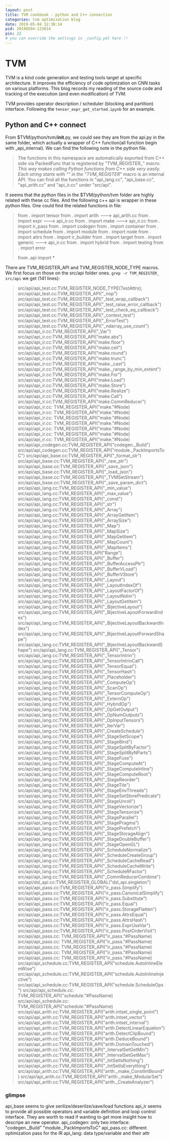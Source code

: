 ```yaml
---
layout: post
title: TVM cookbook - python and C++ connection
categories: tvm optimization blog
date: 2019-05-04 12:38:14
pid: 20190504-123814
pin: 22
# you can override the settings in _config.yml here !!
---
```


# TVM
TVM is a kind code generation and testing tools target at specific architecture. It improves the efficiency of code optimization on CNN tasks on various platforms.
This blog records my reading of the source code and tracking of the execution (and even modification) of TVM.

TVM provides operator description / scheduler (blocking and partition) interface. Following the `tensor_expr_get_started.ipynb` for an example.

## Python and C++ connect

From $TVM/python/tvm/__init__.py, we could see they are from the api.py in the same folder, which actually a wrapper of C++ function(all function begin with _api_internal). We can find the following note in the python file.
> The functions in this namespace are automatically exported from C++ side via PackedFunc
> that is registered by "TVM_REGISTER_*" macro. This way makes calling Python functions from C++
> side very easily.
> Each string starts with "_" in the "TVM_REGISTER_*" macro is an internal API. You can find
> all the functions in "api_lang.cc", "api_base.cc", "api_arith.cc" and "api_ir.cc" under "src/api".

It seems that the python files in the $TVM/python/tvm folder are highly related with these cc files. And the following c++ api is wrapper in these python files. One could find the related functions in file:

> from . import tensor
> from . import arith        ---> api_arith.cc
> from . import expr         ---> api_ir.cc
> from . import make         ---> api_ir.cc
> from . import ir_pass
> from . import codegen
> from . import container
> from . import schedule
> from . import module
> from . import node
> from . import attrs
> from . import ir_builder
> from . import target
> from . import generic     ---> api_ir.cc
> from . import hybrid
> from . import testing
> from . import error
>
> from .api import *
> 

There are TVM_REGISTER_API and TVM_REGISTER_NODE_TYPE macros. We first focus on those on the src/api folder ones.
`grep -r TVM_REGISTER_ src/api` we get (141 lines):

> src/api/api_test.cc:TVM_REGISTER_NODE_TYPE(TestAttrs);
> src/api/api_test.cc:TVM_REGISTER_API("_nop")
> src/api/api_test.cc:TVM_REGISTER_API("_test_wrap_callback")
> src/api/api_test.cc:TVM_REGISTER_API("_test_raise_error_callback")
> src/api/api_test.cc:TVM_REGISTER_API("_test_check_eq_callback")
> src/api/api_test.cc:TVM_REGISTER_API("_context_test")
> src/api/api_test.cc:TVM_REGISTER_API("_ErrorTest")
> src/api/api_test.cc:TVM_REGISTER_API("_ndarray_use_count")
> src/api/api_ir.cc:TVM_REGISTER_API("_Var")
> src/api/api_ir.cc:TVM_REGISTER_API("make.abs")
> src/api/api_ir.cc:TVM_REGISTER_API("make.floor")
> src/api/api_ir.cc:TVM_REGISTER_API("make.ceil")
> src/api/api_ir.cc:TVM_REGISTER_API("make.round")
> src/api/api_ir.cc:TVM_REGISTER_API("make.trunc")
> src/api/api_ir.cc:TVM_REGISTER_API("make._cast")
> src/api/api_ir.cc:TVM_REGISTER_API("make._range_by_min_extent")
> src/api/api_ir.cc:TVM_REGISTER_API("make.For")
> src/api/api_ir.cc:TVM_REGISTER_API("make.Load")
> src/api/api_ir.cc:TVM_REGISTER_API("make.Store")
> src/api/api_ir.cc:TVM_REGISTER_API("make.Realize")
> src/api/api_ir.cc:TVM_REGISTER_API("make.Call")
> src/api/api_ir.cc:TVM_REGISTER_API("make.CommReducer")
> src/api/api_ir.cc:  TVM_REGISTER_API("make."#Node)                             \
> src/api/api_ir.cc:  TVM_REGISTER_API("make."#Node)                             \
> src/api/api_ir.cc:  TVM_REGISTER_API("make."#Node)                             \
> src/api/api_ir.cc:  TVM_REGISTER_API("make."#Node)                                        \
> src/api/api_ir.cc:  TVM_REGISTER_API("make."#Node)                                        \
> src/api/api_ir.cc:  TVM_REGISTER_API("make."#Node)                             \
> src/api/api_ir.cc:  TVM_REGISTER_API("make."#Node)                                        \
> src/api/api_codegen.cc:TVM_REGISTER_API("codegen._Build")
> src/api/api_codegen.cc:TVM_REGISTER_API("module._PackImportsToC")
> src/api/api_base.cc:TVM_REGISTER_API("_format_str")
> src/api/api_base.cc:TVM_REGISTER_API("_raw_ptr")
> src/api/api_base.cc:TVM_REGISTER_API("_save_json")
> src/api/api_base.cc:TVM_REGISTER_API("_load_json")
> src/api/api_base.cc:TVM_REGISTER_API("_TVMSetStream")
> src/api/api_base.cc:TVM_REGISTER_API("_save_param_dict")
> src/api/api_lang.cc:TVM_REGISTER_API("_min_value")
> src/api/api_lang.cc:TVM_REGISTER_API("_max_value")
> src/api/api_lang.cc:TVM_REGISTER_API("_const")
> src/api/api_lang.cc:TVM_REGISTER_API("_str")
> src/api/api_lang.cc:TVM_REGISTER_API("_Array")
> src/api/api_lang.cc:TVM_REGISTER_API("_ArrayGetItem")
> src/api/api_lang.cc:TVM_REGISTER_API("_ArraySize")
> src/api/api_lang.cc:TVM_REGISTER_API("_Map")
> src/api/api_lang.cc:TVM_REGISTER_API("_MapSize")
> src/api/api_lang.cc:TVM_REGISTER_API("_MapGetItem")
> src/api/api_lang.cc:TVM_REGISTER_API("_MapCount")
> src/api/api_lang.cc:TVM_REGISTER_API("_MapItems")
> src/api/api_lang.cc:TVM_REGISTER_API("Range")
> src/api/api_lang.cc:TVM_REGISTER_API("_Buffer")
> src/api/api_lang.cc:TVM_REGISTER_API("_BufferAccessPtr")
> src/api/api_lang.cc:TVM_REGISTER_API("_BufferVLoad")
> src/api/api_lang.cc:TVM_REGISTER_API("_BufferVStore")
> src/api/api_lang.cc:TVM_REGISTER_API("_Layout")
> src/api/api_lang.cc:TVM_REGISTER_API("_LayoutIndexOf")
> src/api/api_lang.cc:TVM_REGISTER_API("_LayoutFactorOf")
> src/api/api_lang.cc:TVM_REGISTER_API("_LayoutNdim")
> src/api/api_lang.cc:TVM_REGISTER_API("_LayoutGetItem")
> src/api/api_lang.cc:TVM_REGISTER_API("_BijectiveLayout")
> src/api/api_lang.cc:TVM_REGISTER_API("_BijectiveLayoutForwardIndex")
> src/api/api_lang.cc:TVM_REGISTER_API("_BijectiveLayoutBackwardIndex")
> src/api/api_lang.cc:TVM_REGISTER_API("_BijectiveLayoutForwardShape")
> src/api/api_lang.cc:TVM_REGISTER_API("_BijectiveLayoutBackwardShape")
> src/api/api_lang.cc:TVM_REGISTER_API("_Tensor")
> src/api/api_lang.cc:TVM_REGISTER_API("_TensorIntrin")
> src/api/api_lang.cc:TVM_REGISTER_API("_TensorIntrinCall")
> src/api/api_lang.cc:TVM_REGISTER_API("_TensorEqual")
> src/api/api_lang.cc:TVM_REGISTER_API("_TensorHash")
> src/api/api_lang.cc:TVM_REGISTER_API("_Placeholder")
> src/api/api_lang.cc:TVM_REGISTER_API("_ComputeOp")
> src/api/api_lang.cc:TVM_REGISTER_API("_ScanOp")
> src/api/api_lang.cc:TVM_REGISTER_API("_TensorComputeOp")
> src/api/api_lang.cc:TVM_REGISTER_API("_ExternOp")
> src/api/api_lang.cc:TVM_REGISTER_API("_HybridOp")
> src/api/api_lang.cc:TVM_REGISTER_API("_OpGetOutput")
> src/api/api_lang.cc:TVM_REGISTER_API("_OpNumOutputs")
> src/api/api_lang.cc:TVM_REGISTER_API("_OpInputTensors")
> src/api/api_lang.cc:TVM_REGISTER_API("_IterVar")
> src/api/api_lang.cc:TVM_REGISTER_API("_CreateSchedule")
> src/api/api_lang.cc:TVM_REGISTER_API("_StageSetScope")
> src/api/api_lang.cc:TVM_REGISTER_API("_StageBind")
> src/api/api_lang.cc:TVM_REGISTER_API("_StageSplitByFactor")
> src/api/api_lang.cc:TVM_REGISTER_API("_StageSplitByNParts")
> src/api/api_lang.cc:TVM_REGISTER_API("_StageFuse")
> src/api/api_lang.cc:TVM_REGISTER_API("_StageComputeAt")
> src/api/api_lang.cc:TVM_REGISTER_API("_StageComputeInline")
> src/api/api_lang.cc:TVM_REGISTER_API("_StageComputeRoot")
> src/api/api_lang.cc:TVM_REGISTER_API("_StageReorder")
> src/api/api_lang.cc:TVM_REGISTER_API("_StageTile")
> src/api/api_lang.cc:TVM_REGISTER_API("_StageEnvThreads")
> src/api/api_lang.cc:TVM_REGISTER_API("_StageSetStorePredicate")
> src/api/api_lang.cc:TVM_REGISTER_API("_StageUnroll")
> src/api/api_lang.cc:TVM_REGISTER_API("_StageVectorize")
> src/api/api_lang.cc:TVM_REGISTER_API("_StageTensorize")
> src/api/api_lang.cc:TVM_REGISTER_API("_StageParallel")
> src/api/api_lang.cc:TVM_REGISTER_API("_StagePragma")
> src/api/api_lang.cc:TVM_REGISTER_API("_StagePrefetch")
> src/api/api_lang.cc:TVM_REGISTER_API("_StageStorageAlign")
> src/api/api_lang.cc:TVM_REGISTER_API("_StageDoubleBuffer")
> src/api/api_lang.cc:TVM_REGISTER_API("_StageOpenGL")
> src/api/api_lang.cc:TVM_REGISTER_API("_ScheduleNormalize")
> src/api/api_lang.cc:TVM_REGISTER_API("_ScheduleCreateGroup")
> src/api/api_lang.cc:TVM_REGISTER_API("_ScheduleCacheRead")
> src/api/api_lang.cc:TVM_REGISTER_API("_ScheduleCacheWrite")
> src/api/api_lang.cc:TVM_REGISTER_API("_ScheduleRFactor")
> src/api/api_lang.cc:TVM_REGISTER_API("_CommReducerCombine")
> src/api/dsl_api.cc:TVM_REGISTER_GLOBAL("dsl_api.singleton")
> src/api/api_pass.cc:TVM_REGISTER_API("ir_pass.Simplify")
> src/api/api_pass.cc:TVM_REGISTER_API("ir_pass.CanonicalSimplify")
> src/api/api_pass.cc:TVM_REGISTER_API("ir_pass.Substitute")
> src/api/api_pass.cc:TVM_REGISTER_API("ir_pass.Equal")
> src/api/api_pass.cc:TVM_REGISTER_API("ir_pass.StorageFlatten")
> src/api/api_pass.cc:TVM_REGISTER_API("ir_pass.AttrsEqual")
> src/api/api_pass.cc:TVM_REGISTER_API("ir_pass.AttrsHash")
> src/api/api_pass.cc:TVM_REGISTER_API("ir_pass.ExprUseVar")
> src/api/api_pass.cc:TVM_REGISTER_API("ir_pass.PostOrderVisit")
> src/api/api_pass.cc:  TVM_REGISTER_API("ir_pass."#PassName)                           \
> src/api/api_pass.cc:  TVM_REGISTER_API("ir_pass."#PassName)                           \
> src/api/api_pass.cc:  TVM_REGISTER_API("ir_pass."#PassName)                                 \
> src/api/api_pass.cc:  TVM_REGISTER_API("ir_pass."#PassName)                                 \
> src/api/api_pass.cc:  TVM_REGISTER_API("ir_pass."#PassName)                                 \
> src/api/api_schedule.cc:TVM_REGISTER_API("schedule.AutoInlineElemWise")
> src/api/api_schedule.cc:TVM_REGISTER_API("schedule.AutoInlineInjective")
> src/api/api_schedule.cc:TVM_REGISTER_API("schedule.ScheduleOps")
> src/api/api_schedule.cc:  TVM_REGISTER_API("schedule."#PassName)                          \
> src/api/api_schedule.cc:  TVM_REGISTER_API("schedule."#PassName)                          \
> src/api/api_arith.cc:TVM_REGISTER_API("arith.intset_single_point")
> src/api/api_arith.cc:TVM_REGISTER_API("arith.intset_vector")
> src/api/api_arith.cc:TVM_REGISTER_API("arith.intset_interval")
> src/api/api_arith.cc:TVM_REGISTER_API("arith.DetectLinearEquation")
> src/api/api_arith.cc:TVM_REGISTER_API("arith.DetectClipBound")
> src/api/api_arith.cc:TVM_REGISTER_API("arith.DeduceBound")
> src/api/api_arith.cc:TVM_REGISTER_API("arith.DomainTouched")
> src/api/api_arith.cc:TVM_REGISTER_API("_IntervalSetGetMin")
> src/api/api_arith.cc:TVM_REGISTER_API("_IntervalSetGetMax")
> src/api/api_arith.cc:TVM_REGISTER_API("_IntSetIsNothing")
> src/api/api_arith.cc:TVM_REGISTER_API("_IntSetIsEverything")
> src/api/api_arith.cc:TVM_REGISTER_API("arith._make_ConstIntBound")
> src/api/api_arith.cc:TVM_REGISTER_API("arith._make_ModularSet")
> src/api/api_arith.cc:TVM_REGISTER_API("arith._CreateAnalyzer")

### glimpse
api_base seems to give serilize/deserilze/save/load functions
api_ir seems to provide all possible operators and variable definition and loop control interface. They are worth to read if wanting to get more insight how to descripe an new operator.
api_codegen: only two interface: "codegen._Build" "module._PackImportsToC"
api_pass.cc: different optimization pass for the IR
api_lang: data type/variable and their attr

